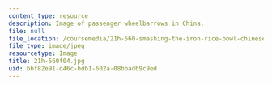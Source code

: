 ```yaml
---
content_type: resource
description: Image of passenger wheelbarrows in China.
file: null
file_location: /coursemedia/21h-560-smashing-the-iron-rice-bowl-chinese-east-asia-fall-2004/bbf82e91d46cbdb1602a08bbadb9c9ed_21h-560f04.jpg
file_type: image/jpeg
resourcetype: Image
title: 21h-560f04.jpg
uid: bbf82e91-d46c-bdb1-602a-08bbadb9c9ed
---
```

